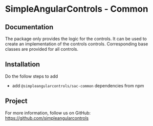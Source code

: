 # SimpleAngularControls - Common

## Documentation

The package only provides the logic for the controls. It can be used to create an implementation of the controls
controls. Corresponding base classes are provided for all controls.

## Installation

Do the follow steps to add

* add `@simpleangularcontrols/sac-common` dependencies from npm

## Project

For more information, follow us on GitHub: https://github.com/simpleangularcontrols